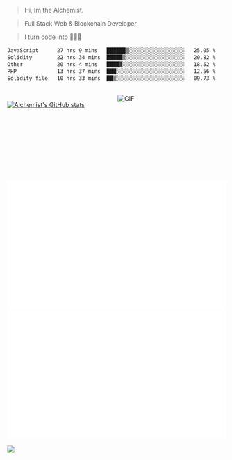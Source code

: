> Hi, Im the Alchemist.

> Full Stack Web & Blockchain Developer

> I turn code into 💎💎💎

<!--START_SECTION:waka-->
```text
JavaScript      27 hrs 9 mins   ██████▒░░░░░░░░░░░░░░░░░░   25.05 % 
Solidity        22 hrs 34 mins  █████▒░░░░░░░░░░░░░░░░░░░   20.82 % 
Other           20 hrs 4 mins   ████▓░░░░░░░░░░░░░░░░░░░░   18.52 % 
PHP             13 hrs 37 mins  ███░░░░░░░░░░░░░░░░░░░░░░   12.56 % 
Solidity file   10 hrs 33 mins  ██▒░░░░░░░░░░░░░░░░░░░░░░   09.73 % 
```
<!--END_SECTION:waka-->


<br />

<img align="right" alt="GIF" src="https://user-images.githubusercontent.com/5355808/139111924-210cc6fa-9fb1-4dac-929d-6324a5836a92.gif" width="250" height="200" />

[![Alchemist's GitHub stats](https://github-readme-stats.vercel.app/api?username=DrMaxis&show_icons=true&theme=outrun&count_private=true)](#)

![](https://raw.githubusercontent.com/DrMaxis/github-stats-transparent/output/generated/overview.svg)
![](https://raw.githubusercontent.com/DrMaxis/github-stats-transparent/output/generated/languages.svg)

 
<a href="https://count.getloli.com/"><img src="https://count.getloli.com/get/@:maxis-the-alchemist?theme=rule34"></a>
<!-- https://count.getloli.com/get/@alchemist?theme=rule34 -->
<br>


